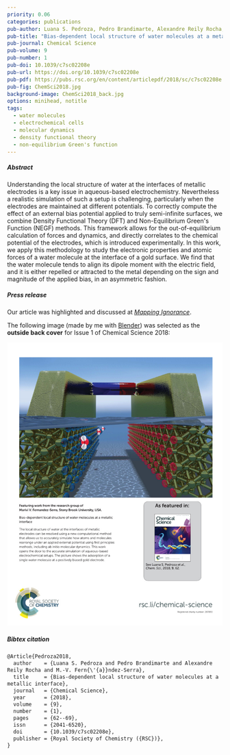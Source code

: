 ```yaml
---
priority: 0.06
categories: publications
pub-author: Luana S. Pedroza, Pedro Brandimarte, Alexandre Reily Rocha, and M.-V. Fernández-Serra
pub-title: "Bias-dependent local structure of water molecules at a metallic interface"
pub-journal: Chemical Science
pub-volume: 9
pub-number: 1
pub-doi: 10.1039/c7sc02208e
pub-url: https://doi.org/10.1039/c7sc02208e
pub-pdf: https://pubs.rsc.org/en/content/articlepdf/2018/sc/c7sc02208e
pub-fig: ChemSci2018.jpg
background-image: ChemSci2018_back.jpg
options: minihead, notitle
tags:
  - water molecules
  - electrochemical cells
  - molecular dynamics
  - density functional theory
  - non-equilibrium Green's function
---
```


##### Abstract

Understanding the local structure of water at the interfaces of metallic electrodes is a key issue in aqueous-based electrochemistry.
Nevertheless a realistic simulation of such a setup is challenging, particularly when the electrodes are maintained at different potentials.
To correctly compute the effect of an external bias potential applied to truly semi-infinite surfaces, we combine Density Functional Theory (DFT) and Non-Equilibrium Green's Function (NEGF) methods.
This framework allows for the out-of-equilibrium calculation of forces and dynamics, and directly correlates to the chemical potential of the electrodes, which is introduced experimentally.
In this work, we apply this methodology to study the electronic properties and atomic forces of a water molecule at the interface of a gold surface.
We find that the water molecule tends to align its dipole moment with the electric field, and it is either repelled or attracted to the metal depending on the sign and magnitude of the applied bias, in an asymmetric fashion.

##### Press release <a target="_blank" href="https://twitter.com/CFMdonostia/status/959321271526805504"><span class="icon fa-twitter fa-lg style1"></span></a>

Our article was highlighted and discussed at [*Mapping Ignorance*](https://mappingignorance.org/2018/02/01/accurate-simulation-aqueous-based-electrochemical-setups/).

The following image (made by me with [Blender](https://www.blender.org/)) was selected as the **outside back cover** for Issue 1 of Chemical Science 2018:

<div class="box alt">
  <div class="row uniform 50%">
    <div class="12u">
      <span class="image fitred">
        <img src="../images/ChemSci2018_cover.jpg" alt="outside back cover for Issue 1 of Chemical Science 2018" />
      </span>
    </div>
  </div>
</div>

##### Bibtex citation

```
@Article{Pedroza2018,
  author    = {Luana S. Pedroza and Pedro Brandimarte and Alexandre Reily Rocha and M.-V. Fern{\'{a}}ndez-Serra},
  title     = {Bias-dependent local structure of water molecules at a metallic interface},
  journal   = {Chemical Science},
  year      = {2018},
  volume    = {9},
  number    = {1},
  pages     = {62--69},
  issn      = {2041-6520},
  doi       = {10.1039/c7sc02208e},
  publisher = {Royal Society of Chemistry ({RSC})},
}
```
